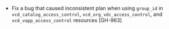 * Fix a bug that caused inconsistent plan when using `group_id` in `vcd_catalog_access_control`,
  `vcd_org_vdc_access_control`, and `vcd_vapp_access_control` resources [GH-963]
